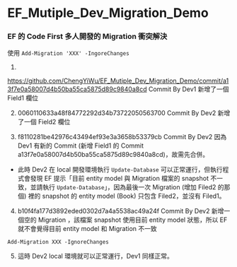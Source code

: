 # EF_Mutiple_Dev_Migration_Demo


### EF 的 Code First 多人開發的 Migration 衝突解決
使用 `Add-Migration 'XXX' -IngoreChanges `


1. 
https://github.com/ChengYiWu/EF_Mutiple_Dev_Migration_Demo/commit/a13f7e0a58007d4b50ba55ca5875d89c9840a8cd Commit By Dev1 新增了一個 Field1 欄位

2. 0060110633a48f84772292d34b73722050563700 Commit By Dev2 新增了一個 Field2 欄位

3. f8110281be42976c43494ef93e3a3658b53379cb Commit By Dev2 因為 Dev1 有新的 Commit (新增 Field1 的 Commit a13f7e0a58007d4b50ba55ca5875d89c9840a8cd)，故需先合併。
* 此時 Dev2 在 local 開發環境執行 `Update-Database` 可以正常運行，但執行程式會發現 EF 提示「目前 entity model 與 Migration 檔案的 snapshot 不一致，並請執行 `Update-Database`」，因為最後一次 Migration (增加 Filed2 的那個) 裡的 snapshot 的 entity model (Book) 只包含 Filed2，並沒有 Filed1。

4. b10f4fa177d3892eded0302d7a4a5538ac49a24f Commit By Dev2 新增一個空的 Migration ，該檔案 snapshot 使用目前 entity model 狀態，所以 EF 就不會覺得目前 entity model 和 Migration 不一致

  `Add-Migration XXX -IgnoreChanges `

5. 這時 Dev2 local 環境就可以正常運行，Dev1 同樣正常。
